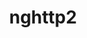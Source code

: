 ---
title: "nghttp2"
layout: cache
categories: [package, develop-2023-11-19]
meta: {"versions": ["1.57.0"], "compilers": ["apple-clang@=15.0.0", "cce@=15.0.1", "gcc@=10.3.0", "gcc@=11.1.0", "gcc@=11.3.0", "gcc@=11.4.0", "gcc@=12.3.0", "gcc@=7.3.1", "gcc@=7.5.0", "gcc@=9.4.0", "oneapi@=2023.2.0"], "oss": ["amzn2", "rhel8", "sle_hpc15", "ubuntu18.04", "ubuntu20.04", "ubuntu22.04", "ventura"], "platforms": ["darwin", "linux"], "targets": ["aarch64", "neoverse_n1", "neoverse_v1", "ppc64le", "x86_64_v3", "x86_64_v4", "zen4"], "stacks": ["aws-isc", "aws-isc-aarch64", "build_systems", "data-vis-sdk", "e4s", "e4s-cray-rhel", "e4s-cray-sles", "e4s-neoverse_v1", "e4s-oneapi", "e4s-power", "e4s-rocm-external", "gpu-tests", "ml-darwin-aarch64-mps", "ml-linux-x86_64-cpu", "ml-linux-x86_64-cuda", "ml-linux-x86_64-rocm", "radiuss", "radiuss-aws", "radiuss-aws-aarch64", "root", "tutorial"], "num_specs": 15, "num_specs_by_stack": {"root": 15, "ml-darwin-aarch64-mps": 1, "aws-isc-aarch64": 2, "radiuss-aws-aarch64": 2, "radiuss-aws": 1, "aws-isc": 1, "e4s-cray-rhel": 1, "radiuss": 1, "build_systems": 1, "e4s-cray-sles": 1, "e4s-neoverse_v1": 1, "e4s-power": 1, "gpu-tests": 1, "data-vis-sdk": 1, "e4s": 1, "e4s-rocm-external": 1, "e4s-oneapi": 1, "ml-linux-x86_64-cpu": 1, "ml-linux-x86_64-cuda": 1, "ml-linux-x86_64-rocm": 1, "tutorial": 2}}
spec_details: [{"hash": "kiaime2am52ys5pkmqvnnmvwvbwdtxag", "compiler": "apple-clang@=15.0.0", "versions": ["1.57.0"], "os": "ventura", "platform": "darwin", "target": "aarch64", "variants": ["build_system=autotools"], "stacks": ["root", "ml-darwin-aarch64-mps"], "size": "-", "tarball": "https://binaries.spack.io/develop-2023-11-19/build_cache/darwin-ventura-aarch64/apple-clang-15.0.0/nghttp2-1.57.0/darwin-ventura-aarch64-apple-clang-15.0.0-nghttp2-1.57.0-kiaime2am52ys5pkmqvnnmvwvbwdtxag.spack"}, {"hash": "4a7ha5ztd2irilkijabsjorirfn3bljm", "compiler": "gcc@=7.3.1", "versions": ["1.57.0"], "os": "amzn2", "platform": "linux", "target": "aarch64", "variants": ["build_system=autotools"], "stacks": ["aws-isc-aarch64", "root", "radiuss-aws-aarch64"], "size": "-", "tarball": "https://binaries.spack.io/develop-2023-11-19/build_cache/linux-amzn2-aarch64/gcc-7.3.1/nghttp2-1.57.0/linux-amzn2-aarch64-gcc-7.3.1-nghttp2-1.57.0-4a7ha5ztd2irilkijabsjorirfn3bljm.spack"}, {"hash": "u2gzxzwyfhepxwlqujji645ij5yqsrd2", "compiler": "gcc@=7.3.1", "versions": ["1.57.0"], "os": "amzn2", "platform": "linux", "target": "neoverse_n1", "variants": ["build_system=autotools"], "stacks": ["aws-isc-aarch64", "root", "radiuss-aws-aarch64"], "size": "-", "tarball": "https://binaries.spack.io/develop-2023-11-19/build_cache/linux-amzn2-neoverse_n1/gcc-7.3.1/nghttp2-1.57.0/linux-amzn2-neoverse_n1-gcc-7.3.1-nghttp2-1.57.0-u2gzxzwyfhepxwlqujji645ij5yqsrd2.spack"}, {"hash": "hj2tzpyepiqxehahwbdo2p4hq7teq5uu", "compiler": "gcc@=7.3.1", "versions": ["1.57.0"], "os": "amzn2", "platform": "linux", "target": "x86_64_v3", "variants": ["build_system=autotools"], "stacks": ["root", "radiuss-aws", "aws-isc"], "size": "-", "tarball": "https://binaries.spack.io/develop-2023-11-19/build_cache/linux-amzn2-x86_64_v3/gcc-7.3.1/nghttp2-1.57.0/linux-amzn2-x86_64_v3-gcc-7.3.1-nghttp2-1.57.0-hj2tzpyepiqxehahwbdo2p4hq7teq5uu.spack"}, {"hash": "7pqojmwhzp62llwhydqrniz5i3bzcohy", "compiler": "cce@=15.0.1", "versions": ["1.57.0"], "os": "rhel8", "platform": "linux", "target": "zen4", "variants": ["build_system=autotools"], "stacks": ["root", "e4s-cray-rhel"], "size": "-", "tarball": "https://binaries.spack.io/develop-2023-11-19/build_cache/linux-rhel8-zen4/cce-15.0.1/nghttp2-1.57.0/linux-rhel8-zen4-cce-15.0.1-nghttp2-1.57.0-7pqojmwhzp62llwhydqrniz5i3bzcohy.spack"}, {"hash": "cfk5tsfxftk5dgusp37rly4kms4jcaj5", "compiler": "gcc@=7.5.0", "versions": ["1.57.0"], "os": "ubuntu18.04", "platform": "linux", "target": "x86_64_v3", "variants": ["build_system=autotools"], "stacks": ["root", "radiuss", "build_systems"], "size": "-", "tarball": "https://binaries.spack.io/develop-2023-11-19/build_cache/linux-ubuntu18.04-x86_64_v3/gcc-7.5.0/nghttp2-1.57.0/linux-ubuntu18.04-x86_64_v3-gcc-7.5.0-nghttp2-1.57.0-cfk5tsfxftk5dgusp37rly4kms4jcaj5.spack"}, {"hash": "3ch7oorviux4fyp7zwovq2z5luirtt53", "compiler": "gcc@=10.3.0", "versions": ["1.57.0"], "os": "sle_hpc15", "platform": "linux", "target": "x86_64_v4", "variants": ["build_system=autotools"], "stacks": ["root", "e4s-cray-sles"], "size": "-", "tarball": "https://binaries.spack.io/develop-2023-11-19/build_cache/linux-sle_hpc15-x86_64_v4/gcc-10.3.0/nghttp2-1.57.0/linux-sle_hpc15-x86_64_v4-gcc-10.3.0-nghttp2-1.57.0-3ch7oorviux4fyp7zwovq2z5luirtt53.spack"}, {"hash": "zlzbphmidsr36rryaj3usffreed4zng2", "compiler": "gcc@=11.4.0", "versions": ["1.57.0"], "os": "ubuntu20.04", "platform": "linux", "target": "neoverse_v1", "variants": ["build_system=autotools"], "stacks": ["root", "e4s-neoverse_v1"], "size": "-", "tarball": "https://binaries.spack.io/develop-2023-11-19/build_cache/linux-ubuntu20.04-neoverse_v1/gcc-11.4.0/nghttp2-1.57.0/linux-ubuntu20.04-neoverse_v1-gcc-11.4.0-nghttp2-1.57.0-zlzbphmidsr36rryaj3usffreed4zng2.spack"}, {"hash": "uni7tx2ru2v6nsbizb3y2edvss2umseq", "compiler": "gcc@=9.4.0", "versions": ["1.57.0"], "os": "ubuntu20.04", "platform": "linux", "target": "ppc64le", "variants": ["build_system=autotools"], "stacks": ["root", "e4s-power"], "size": "-", "tarball": "https://binaries.spack.io/develop-2023-11-19/build_cache/linux-ubuntu20.04-ppc64le/gcc-9.4.0/nghttp2-1.57.0/linux-ubuntu20.04-ppc64le-gcc-9.4.0-nghttp2-1.57.0-uni7tx2ru2v6nsbizb3y2edvss2umseq.spack"}, {"hash": "qisb6zwtvowoikf2hcxndky7u7ijob47", "compiler": "gcc@=11.1.0", "versions": ["1.57.0"], "os": "ubuntu20.04", "platform": "linux", "target": "x86_64_v3", "variants": ["build_system=autotools"], "stacks": ["gpu-tests", "root", "data-vis-sdk"], "size": "-", "tarball": "https://binaries.spack.io/develop-2023-11-19/build_cache/linux-ubuntu20.04-x86_64_v3/gcc-11.1.0/nghttp2-1.57.0/linux-ubuntu20.04-x86_64_v3-gcc-11.1.0-nghttp2-1.57.0-qisb6zwtvowoikf2hcxndky7u7ijob47.spack"}, {"hash": "k63w7h7tqoxh5m5rttxbhdslxdeq62iy", "compiler": "gcc@=11.4.0", "versions": ["1.57.0"], "os": "ubuntu20.04", "platform": "linux", "target": "x86_64_v3", "variants": ["build_system=autotools"], "stacks": ["root", "e4s", "e4s-rocm-external"], "size": "-", "tarball": "https://binaries.spack.io/develop-2023-11-19/build_cache/linux-ubuntu20.04-x86_64_v3/gcc-11.4.0/nghttp2-1.57.0/linux-ubuntu20.04-x86_64_v3-gcc-11.4.0-nghttp2-1.57.0-k63w7h7tqoxh5m5rttxbhdslxdeq62iy.spack"}, {"hash": "fwdyhuzskrkgaewuf2q2aulgecadwtll", "compiler": "oneapi@=2023.2.0", "versions": ["1.57.0"], "os": "ubuntu20.04", "platform": "linux", "target": "x86_64_v3", "variants": ["build_system=autotools"], "stacks": ["root", "e4s-oneapi"], "size": "-", "tarball": "https://binaries.spack.io/develop-2023-11-19/build_cache/linux-ubuntu20.04-x86_64_v3/oneapi-2023.2.0/nghttp2-1.57.0/linux-ubuntu20.04-x86_64_v3-oneapi-2023.2.0-nghttp2-1.57.0-fwdyhuzskrkgaewuf2q2aulgecadwtll.spack"}, {"hash": "bd5xyasz6xvfncwuadjechoh4jeevw3w", "compiler": "gcc@=11.3.0", "versions": ["1.57.0"], "os": "ubuntu22.04", "platform": "linux", "target": "x86_64_v3", "variants": ["build_system=autotools"], "stacks": ["root", "ml-linux-x86_64-cpu", "ml-linux-x86_64-cuda", "ml-linux-x86_64-rocm"], "size": "-", "tarball": "https://binaries.spack.io/develop-2023-11-19/build_cache/linux-ubuntu22.04-x86_64_v3/gcc-11.3.0/nghttp2-1.57.0/linux-ubuntu22.04-x86_64_v3-gcc-11.3.0-nghttp2-1.57.0-bd5xyasz6xvfncwuadjechoh4jeevw3w.spack"}, {"hash": "6jehmemf3s5usdiqtkej3ydoyahy3s6r", "compiler": "gcc@=11.4.0", "versions": ["1.57.0"], "os": "ubuntu22.04", "platform": "linux", "target": "x86_64_v3", "variants": ["build_system=autotools"], "stacks": ["tutorial", "root"], "size": "-", "tarball": "https://binaries.spack.io/develop-2023-11-19/build_cache/linux-ubuntu22.04-x86_64_v3/gcc-11.4.0/nghttp2-1.57.0/linux-ubuntu22.04-x86_64_v3-gcc-11.4.0-nghttp2-1.57.0-6jehmemf3s5usdiqtkej3ydoyahy3s6r.spack"}, {"hash": "rvm3joj4rbdyzeylbzhwygfku7uh34ae", "compiler": "gcc@=12.3.0", "versions": ["1.57.0"], "os": "ubuntu22.04", "platform": "linux", "target": "x86_64_v3", "variants": ["build_system=autotools"], "stacks": ["tutorial", "root"], "size": "-", "tarball": "https://binaries.spack.io/develop-2023-11-19/build_cache/linux-ubuntu22.04-x86_64_v3/gcc-12.3.0/nghttp2-1.57.0/linux-ubuntu22.04-x86_64_v3-gcc-12.3.0-nghttp2-1.57.0-rvm3joj4rbdyzeylbzhwygfku7uh34ae.spack"}]
---
